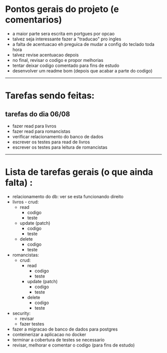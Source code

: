# Pontos gerais do projeto (e comentarios)
- a maior parte sera escrita em portgues por opcao
- talvez seja interessante fazer a "traducao" pro ingles
- a falta de acentuacao eh preguica de mudar a config do teclado toda hora
- talvez revise acentuacao depois
- no final, revisar o codigo e propor melhorias
- tentar deixar codigo comentado para fins de estudo
- desenvolver um readme bom (depois que acabar a parte do codigo)


---
# Tarefas sendo feitas:

## tarefas do dia 06/08
- fazer read para livros
- fazer read para romancistas
- verificar relacionamento do banco de dados
- escrever os testes para read de livros
- escrever os testes para leitura de romancistas


---
# Lista de tarefas gerais (o que ainda falta) :
- relacionamento do db: ver se esta funcionando direito
- livros - crud:
    - read
        - codigo
        - teste
    - update (patch) 
        - codigo
        - teste
    - delete
        - codigo
        - teste
- romancistas:
    - crud:
        - read
            - codigo
            - teste
        - update (patch) 
            - codigo
            - teste
        - delete
            - codigo
            - teste
- security:
    - revisar
    - fazer testes
- fazer a migracao de banco de dados para postgres
- conteinerizar a aplicacao no docker
- terminar a cobertura de testes se necessario
- revisar, melhorar e comentar o codigo (para fins de estudo)